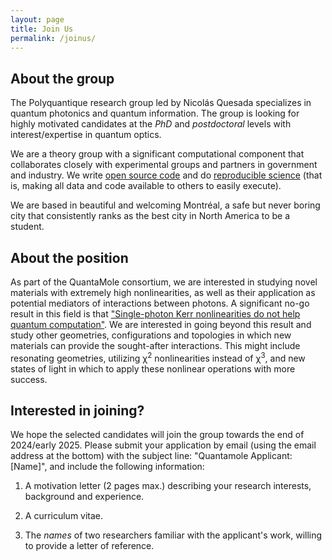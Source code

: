 ```yaml
---
layout: page
title: Join Us
permalink: /joinus/
---
```


## About the group

The Polyquantique research group led by Nicolás Quesada specializes in quantum photonics and quantum information. The group is looking for highly motivated candidates at the *PhD* and *postdoctoral* levels with interest/expertise in quantum optics.

We are a theory group with a significant computational component that collaborates closely with experimental groups and partners in government and industry. We write [open source code](https://open-science-training-handbook.gitbook.io/book/open-science-basics/open-research-software-and-open-source) and do [reproducible science](https://blogs.egu.eu/divisions/gd/2018/09/19/reproducible-computational-science/) (that is, making all data and code available to others to easily execute).  

We are based in beautiful and welcoming Montréal, a safe but never boring city that consistently ranks as the best city in North America to be a student.

## About the position

As part of the QuantaMole consortium, we are interested in studying novel materials with extremely high nonlinearities, as well as their application as potential mediators of interactions between photons. A significant no-go result in this field is 
that ["Single-photon Kerr nonlinearities do not help quantum computation"](https://journals.aps.org/pra/abstract/10.1103/PhysRevA.73.062305). We are interested in going beyond this result and study other geometries, configurations and topologies in which new materials can provide the sought-after interactions. This might include resonating geometries, utilizing χ<sup>2</sup> nonlinearities instead of χ<sup>3</sup>, and new states of light in which to apply these nonlinear operations with more success.

## Interested in joining?

We hope the selected candidates will join the group towards the end of 2024/early 2025. Please submit your application by email (using the email address at the bottom) with the subject line: "Quantamole Applicant: [Name]", and include the following information:

1. A motivation letter (2 pages max.) describing your research interests, background and experience. 

2. A curriculum vitae.

3. The *names* of two researchers familiar with the applicant's work, willing to provide a letter of reference.
